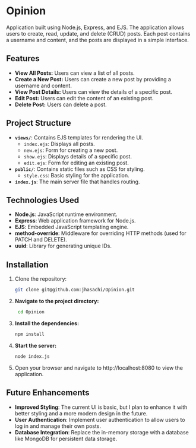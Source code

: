 # Opinion

Application built using Node.js, Express, and EJS. The application allows users to create, read, update, and delete (CRUD) posts. Each post contains a username and content, and the posts are displayed in a simple interface.

## Features

- **View All Posts:** Users can view a list of all posts.
- **Create a New Post:** Users can create a new post by providing a username and content.
- **View Post Details:** Users can view the details of a specific post.
- **Edit Post:** Users can edit the content of an existing post.
- **Delete Post:** Users can delete a post.

## Project Structure

- **`views/`**: Contains EJS templates for rendering the UI.
  - `index.ejs`: Displays all posts.
  - `new.ejs`: Form for creating a new post.
  - `show.ejs`: Displays details of a specific post.
  - `edit.ejs`: Form for editing an existing post.
- **`public/`**: Contains static files such as CSS for styling.
  - `style.css`: Basic styling for the application.
- **`index.js`**: The main server file that handles routing.

## Technologies Used

- **Node.js**: JavaScript runtime environment.
- **Express**: Web application framework for Node.js.
- **EJS**: Embedded JavaScript templating engine.
- **method-override**: Middleware for overriding HTTP methods (used for PATCH and DELETE).
- **uuid**: Library for generating unique IDs.

## Installation

1. Clone the repository:
   ```bash
   git clone git@github.com:jhasachi/Opinion.git
2. **Navigate to the project directory:**
    ```bash
     cd Opinion
3. **Install the dependencies:**
    ```bash
    npm install
4. **Start the server:**
    ```bash
   node index.js
5.	Open your browser and navigate to http://localhost:8080 to view the application.

## Future Enhancements

- **Improved Styling**: The current UI is basic, but I plan to enhance it with better styling and a more modern design in the future.
- **User Authentication**: Implement user authentication to allow users to log in and manage their own posts.
- **Database Integration**: Replace the in-memory storage with a database like MongoDB for persistent data storage.
